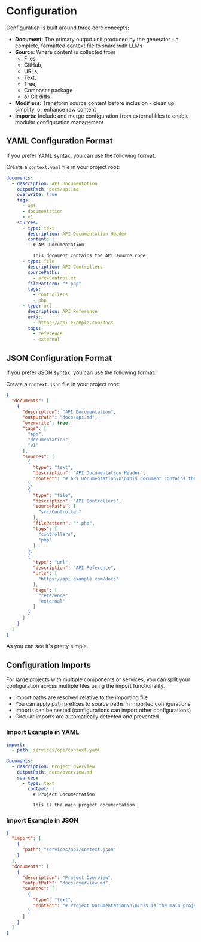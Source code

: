 # Configuration

Configuration is built around three core concepts:

- **Document**: The primary output unit produced by the generator - a complete, formatted context file to share with
  LLMs
- **Source**: Where content is collected from
    - Files,
    - GitHub,
    - URLs,
    - Text,
    - Tree,
    - Composer package
    - or Git diffs
- **Modifiers**: Transform source content before inclusion - clean up, simplify, or enhance raw content
- **Imports**: Include and merge configuration from external files to enable modular configuration management

## YAML Configuration Format

If you prefer YAML syntax, you can use the following format.

Create a `context.yaml` file in your project root:

```yaml
documents:
  - description: API Documentation
    outputPath: docs/api.md
    overwrite: true
    tags:
      - api
      - documentation
      - v1
    sources:
      - type: text
        description: API Documentation Header
        content: |
          # API Documentation

          This document contains the API source code.
      - type: file
        description: API Controllers
        sourcePaths:
          - src/Controller
        filePattern: "*.php"
        tags:
          - controllers
          - php
      - type: url
        description: API Reference
        urls:
          - https://api.example.com/docs
        tags:
          - reference
          - external
```

## JSON Configuration Format

If you prefer JSON syntax, you can use the following format.

Create a `context.json` file in your project root:

```json
{
  "documents": [
    {
      "description": "API Documentation",
      "outputPath": "docs/api.md",
      "overwrite": true,
      "tags": [
        "api",
        "documentation",
        "v1"
      ],
      "sources": [
        {
          "type": "text",
          "description": "API Documentation Header",
          "content": "# API Documentation\n\nThis document contains the API source code."
        },
        {
          "type": "file",
          "description": "API Controllers",
          "sourcePaths": [
            "src/Controller"
          ],
          "filePattern": "*.php",
          "tags": [
            "controllers",
            "php"
          ]
        },
        {
          "type": "url",
          "description": "API Reference",
          "urls": [
            "https://api.example.com/docs"
          ],
          "tags": [
            "reference",
            "external"
          ]
        }
      ]
    }
  ]
}
```

As you can see it's pretty simple.

## Configuration Imports

For large projects with multiple components or services, you can split your configuration across multiple files using the import functionality.

- Import paths are resolved relative to the importing file
- You can apply path prefixes to source paths in imported configurations
- Imports can be nested (configurations can import other configurations)
- Circular imports are automatically detected and prevented

### Import Example in YAML

```yaml
import:
  - path: services/api/context.yaml

documents:
  - description: Project Overview
    outputPath: docs/overview.md
    sources:
      - type: text
        content: |
          # Project Documentation

          This is the main project documentation.
```

### Import Example in JSON

```json
{
  "import": [
    {
      "path": "services/api/context.json"
    }
  ],
  "documents": [
    {
      "description": "Project Overview",
      "outputPath": "docs/overview.md",
      "sources": [
        {
          "type": "text",
          "content": "# Project Documentation\n\nThis is the main project documentation."
        }
      ]
    }
  ]
}
```